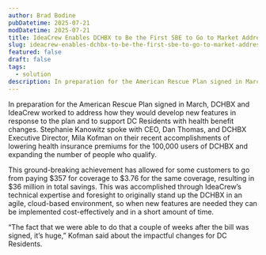 ```yaml
---
author: Brad Bodine
pubDatetime: 2025-07-21
modDatetime: 2025-07-21
title: IdeaCrew Enables DCHBX to Be the First SBE to Go to Market Address the 2021 American Rescue Plan and Deliver DC Resident Savings
slug: ideacrew-enables-dchbx-to-be-the-first-sbe-to-go-to-market-address-the-2021-american-rescue-plan-and-deliver-dc-resident-savings
featured: false
draft: false
tags:
  - solution
description: In preparation for the American Rescue Plan signed in March, DCHBX and IdeaCrew worked to address how they would develop new features in response to the plan and to support DC Residents with health benefit changes.
---
```


In preparation for the American Rescue Plan signed in March, DCHBX and IdeaCrew worked to address how they would develop new features in response to the plan and to support DC Residents with health benefit changes. Stephanie Kanowitz spoke with CEO, Dan Thomas, and DCHBX Executive Director, Mila Kofman on their recent accomplishments of lowering health insurance premiums for the 100,000 users of DCHBX and expanding the number of people who qualify.

This ground-breaking achievement has allowed for some customers to go from paying $357 for coverage to $3.76 for the same coverage, resulting in $36 million in total savings. This was accomplished through IdeaCrew’s technical expertise and foresight to originally stand up the DCHBX in an agile, cloud-based environment, so when new features are needed they can be implemented cost-effectively and in a short amount of time.

“The fact that we were able to do that a couple of weeks after the bill was signed, it’s huge,” Kofman said about the impactful changes for DC Residents.
